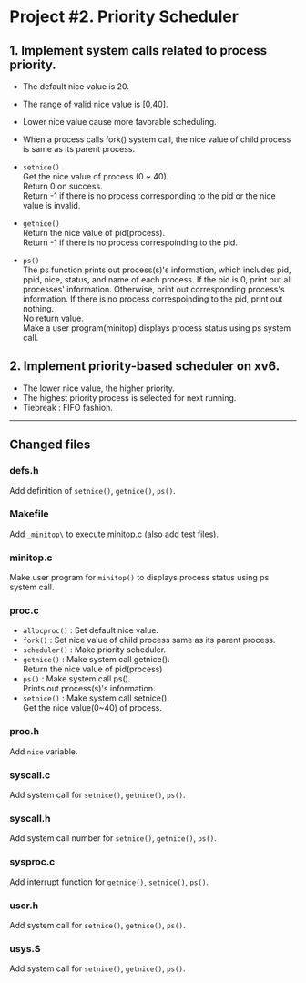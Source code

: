 # Project #2. Priority Scheduler


## 1. Implement system calls related to process priority. 

- The default nice value is 20.  
- The range of valid nice value is [0,40].  
- Lower nice value cause more favorable scheduling.  
- When a process calls fork() system call, the nice value of child process is same as its parent process.   
- `setnice()`  
Get the nice value of process (0 ~ 40).   
Return 0 on success.  
Return -1 if there is no process corresponding to the pid or the nice value is invalid.


- `getnice()`   
Return the nice value of pid(process).    
Return -1 if there is no process correspoinding to the pid.  


- `ps()`    
The ps function prints out process(s)'s information, which includes pid, ppid, nice, status, and name of each process.
If the pid is 0, print out all processes' information. Otherwise, print out corresponding process's information.
If there is no process correspoinding to the pid, print out nothing.   
No return value.   
Make a user program(minitop) displays process status using ps system call.  


## 2. Implement priority-based scheduler on xv6. 
- The lower nice value, the higher priority.  
- The highest priority process is selected for next running. 
- Tiebreak : FIFO fashion. 


---  
## Changed files

### defs.h  
Add definition of `setnice()`, `getnice()`, `ps()`.  

###  Makefile   
Add `_minitop\` to execute minitop.c (also add test files). 

### minitop.c  
Make user program for `minitop()`  to displays  process status using ps system call. 

### proc.c    
- `allocproc()` : Set default nice value.    
- `fork()` : Set nice value of child process same as its parent process.    
- `scheduler()` : Make priority scheduler.     
- `getnice()` : Make system call getnice().        
Return the nice value of pid(process)   
- `ps()` : Make system call ps().      
Prints out process(s)'s information.    
- `setnice()` : Make system call setnice().     
Get the nice value(0~40) of process.     

### proc.h    
Add `nice` variable. 

### syscall.c  
Add system call for `setnice()`, `getnice()`, `ps()`.  

### syscall.h  
Add system call number for `setnice()`, `getnice()`, `ps()`.   

### sysproc.c  
Add interrupt function for `getnice()`, `setnice()`, `ps()`.   

### user.h  
Add system call for `setnice()`, `getnice()`, `ps()`.  

### usys.S   
Add system call for `setnice()`, `getnice()`, `ps()`.  